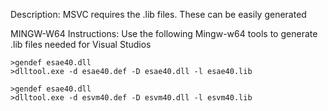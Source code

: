 Description:
MSVC requires the .lib files. These can be easily generated

MINGW-W64 Instructions:
Use the following Mingw-w64 tools to generate .lib files
needed for Visual Studios
```console
>gendef esae40.dll
>dlltool.exe -d esae40.def -D esae40.dll -l esae40.lib

>gendef esae40.dll
>dlltool.exe -d esvm40.def -D esvm40.dll -l esvm40.lib
```

